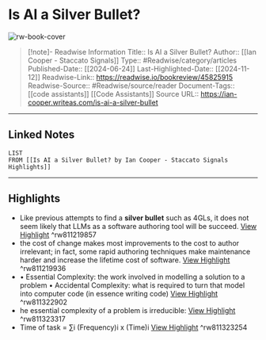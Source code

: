 # Is AI a Silver Bullet?

![rw-book-cover](https://i.snap.as/LD8jQi5U.jpg)
<br>
>[!note]- Readwise Information
>Title:: Is AI a Silver Bullet?
>Author:: [[Ian Cooper - Staccato Signals]]
>Type:: #Readwise/category/articles
>Published-Date:: [[2024-06-24]]
>Last-Highlighted-Date:: [[2024-11-12]]
>Readwise-Link:: https://readwise.io/bookreview/45825915
>Readwise-Source:: #Readwise/source/reader
>Document-Tags:: [[code assistants]] [[Code Assistants]] 
>Source URL:: https://ian-cooper.writeas.com/is-ai-a-silver-bullet
--- 

## Linked Notes
```dataview
LIST
FROM [[Is AI a Silver Bullet? by Ian Cooper - Staccato Signals Highlights]]
```

---

## Highlights
- Like previous attempts to find a **silver bullet** such as 4GLs, it does not seem likely that LLMs as a software authoring tool will be succeed. [View Highlight](https://readwise.io/open/811219857) ^rw811219857
- the cost of change makes most improvements to the cost to author irrelevant; in fact, some rapid authoring techniques make maintenance harder and increase the lifetime cost of software. [View Highlight](https://readwise.io/open/811219936) ^rw811219936
- • Essential Complexity: the work involved in modelling a solution to a problem
  • Accidental Complexity: what is required to turn that model into computer code (in essence writing code) [View Highlight](https://readwise.io/open/811322902) ^rw811322902
- he essential complexity of a problem is irreducible: [View Highlight](https://readwise.io/open/811323317) ^rw811323317
- Time of task = ∑i (Frequency)i x (Time)i [View Highlight](https://readwise.io/open/811323254) ^rw811323254
